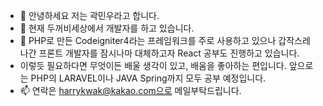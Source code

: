 - 👋 안녕하세요 저는 곽민우라고 합니다.
- 👀 현재 두꺼비세상에서 개발자를 하고 있습니다.
- 🌱 PHP로 만든 Codeigniter4라는 프레임워크를 주로 사용하고 있으나 갑작스레 나간 프론트 개발자를 잠시나마 대체하고자 React 공부도 진행하고 있습니다.
- 이렇듯 필요하다면 무엇이든 배울 생각이 있고, 배움을 좋아하는 편입니다. 앞으로는 PHP의 LARAVEL이나 JAVA Spring까지 모두 공부 예정입니다.
- 📫 연락은 harrykwak@kakao.com으로 메일부탁드립니다.
